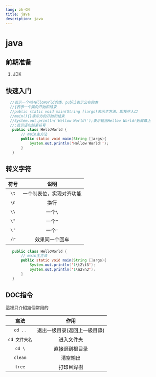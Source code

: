 ```yaml
---
lang: zh-CN
title: java
description: java
---
```


# java

## 前期准备

1. JDK


## 快速入门


```java
  //表示一个叫HelloWorld的类，publi表示公有的类
  //{表示一个类的开始和结束
  //public static void main(String []args)表示主方法，即程序入口
  //main(){}表示方的开始和结束
  //System.out.println('Hellow World!');表示输出Hellow World!到屏幕上
  //;表示语句结束符号
   public class HelloWorld {
       // main主方法
       public static void main(String []args){
           System.out.println('Hellow World!');
       }
   }
```

## 转义字符

| 符号  |           说明           |
| :---: | :----------------------: |
| `\t`  | 一个制表位，实现对齐功能 |
| `\n`  |           换行           |
| `\\`  |         一个`\`          |
| `\"`  |         一个`"`          |
| `\'`  |         一个`'`          |
| `/r`  |      效果同一个回车      |
```java
   public class HelloWorld {
       // main主方法
       public static void main(String []args){
           System.out.println('1\t2\t3');
           System.out.println('1\n2\n3');
       }
   }
```

## DOC指令

這裡只介紹幾個常用的


|     寫法      |             作用             |
| :-----------: | :--------------------------: |
|    `cd ..`    | 退出一级目录(返回上一級目錄) |
| `cd 文件夹名` |          进入文件夹          |
|    `cd \`     |        直接退到根目录        |
|    `clean`    |           清空輸出           |
|    `tree`     |          打印目錄樹          |